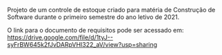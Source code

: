 Projeto de um controle de estoque criado para matéria de Construção de Software durante o primeiro semestre do ano letivo de 2021.

O link para o documento de requisitos pode ser acessado em: https://drive.google.com/file/d/1tyJ--syFrBW645k2fJvDARpVHI322_aV/view?usp=sharing
